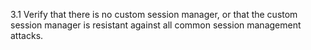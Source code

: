 3.1 Verify that there is no custom session manager, or that the custom session manager is resistant against all common session management attacks.